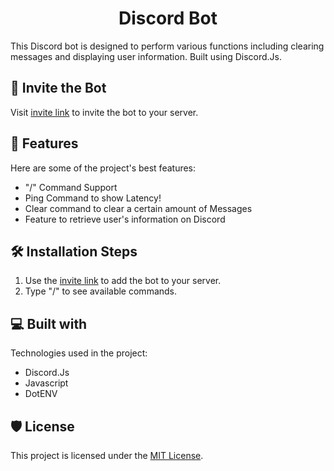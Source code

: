 <h1 align="center" id="title">Discord Bot</h1>

This Discord bot is designed to perform various functions including clearing messages and displaying user information. Built using Discord.Js.

## 🚀 Invite the Bot

Visit [invite link](https://discord.com/api/oauth2/authorize?client_id=1199391408029716512&permissions=8&scope=bot) to invite the bot to your server.

## 🧐 Features

Here are some of the project's best features:

- "/" Command Support
- Ping Command to show Latency!
- Clear command to clear a certain amount of Messages
- Feature to retrieve user's information on Discord

## 🛠️ Installation Steps

1. Use the [invite link](https://discord.com/api/oauth2/authorize?client_id=1199391408029716512&permissions=8&scope=bot) to add the bot to your server.
2. Type "/" to see available commands.

## 💻 Built with

Technologies used in the project:

- Discord.Js
- Javascript
- DotENV

## 🛡️ License

This project is licensed under the [MIT License](LICENSE).

